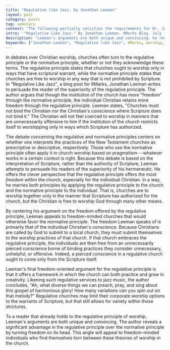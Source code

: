```yaml
---
title: "Regulative like Jazz, by Jonathan Leeman"
layout: post
category: posts
tag: seminary
context: "The following partially satisfies the requirements for Dr. Jonathan Leeman's Local Church Doctrine & Practice class at Southeastern Baptist Theological Seminary."
intro: '"Regulative Like Jazz." By Jonathan Leeman. 9Marks Blog. July 10, 2013. <a href="http://9marks.org/article/journalregulative-jazz/">http://9marks.org/article/journalregulative-jazz/</a>.'
description: "Leeman's arguments are both unique and convincing; he reveals a significant advantage in the regulative principle over the normative principle by turning freedom on its head."
keywords: ["Jonathan Leeman", "Regulative like Jazz", 9Marks, worship, normative, regulative, freedom, music]
---
```


In debates over Christian worship, churches often turn to the regulative principle or the normative principle, whether or not they acknowledge these terms. The regulative principle states that churches ought to worship only in ways that have scriptural warrant, while the normative principle states that churches are free to worship in any way that is not prohibited by Scripture. In "Regulative Like Jazz", a blog post for 9Marks, Jonathan Leeman writes to persuade the reader of the superiority of the regulative principle. The author argues that though the institution of the church has more "freedom" through the normative principle, the individual Christian retains more freedom through the regulative principle. Leeman states, "Churches must not bind the Christian nor the Christian's conscience where Scripture does not bind it." The Christian will not feel coerced to worship in manners that are unnecessarily offensive to him if the institution of the church restricts itself to worshipping only in ways which Scripture has authorized.

The debate concerning the regulative and normative principles centers on whether one interprets the practices of the New Testament churches as prescriptive or descriptive, respectively. Those who use the normative principle often apply it in church worship based on pragmatism---whatever works in a certain context is right. Because this debate is based on the interpretation of Scripture, rather than the authority of Scripture, Leeman attempts to persuade his readers of the superiority of his hermeneutic. He offers the clever perspective that the regulative principle offers the most *freedom* within the church, especially for the individual Christian. In a way, he marries both principles by applying the regulative principle to the church and the normative principle to the individual. That is, churches are to worship together only in the manner that Scripture has authorized for the church, but the Christian is free to worship God through many other means.

By centering his argument on the freedom offered by the regulative principle, Leeman appeals to freedom-minded churches that would otherwise favor the normative principle. The freedom Leeman speaks of is primarily that of the individual Christian's conscience. Because Christians are called by God to submit to a local church, they must submit themselves to the worship practices of that church. If that church embraces the regulative principle, the individuals are then free from an unnecessarily pierced conscience borne of binding practices they consider unnecessary, unhelpful, or offensive. Indeed, a pierced conscience in a regulative church ought to come only from the Scripture itself.

Leeman's final freedom-oriented argument for the regulative principle is that it offers a framework in which the church can both practice and grow in creativity. Likening such regulative services to jazz music, the author concludes, "Ah, what diverse things we can preach, pray, and sing about this gospel of harmonious glory! How many variations can you spin out on that melody?" Regulative churches may limit their corporate worship options to the warrants of Scripture, but that still allows for variety within those strictures.

To a reader that already holds to the regulative principle of worship, Leeman's arguments are both unique and convincing. The author reveals a significant advantage in the regulative principle over the normative principle by turning freedom on its head. This angle will appeal to freedom-minded individuals who find themselves torn between these theories of worship in the church.
